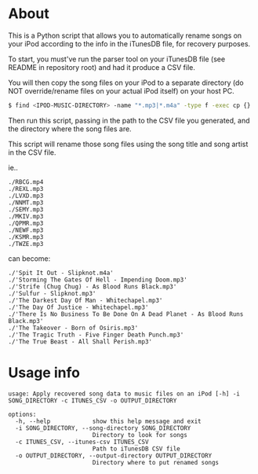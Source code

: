 # About

This is a Python script that allows you to automatically rename songs on your iPod according to the info in the iTunesDB file, for recovery purposes.

To start, you must've run the parser tool on your iTunesDB file (see README in repository root) and had it produce a CSV file.

You will then copy the song files on your iPod to a separate directory (do NOT override/rename files on your actual iPod itself) on your host PC.

```bash
$ find <IPOD-MUSIC-DIRECTORY> -name "*.mp3|*.m4a" -type f -exec cp {} ./<DIRECTORY-ON-PC> \;
```

Then run this script, passing in the path to the CSV file you generated, and the directory where the song files are.

This script will rename those song files using the song title and song artist in the CSV file.

ie..

```
./RBCG.mp4
./REXL.mp3
./LVXD.mp3
./NNMT.mp3
./SEMY.mp3
./MKIV.mp3
./QPMR.mp3
./NEWF.mp3
./KSMR.mp3
./TWZE.mp3
```

can become:

```
./'Spit It Out - Slipknot.m4a'
./'Storming The Gates Of Hell - Impending Doom.mp3'
./'Strife (Chug Chug) - As Blood Runs Black.mp3'
./'Sulfur - Slipknot.mp3'
./'The Darkest Day Of Man - Whitechapel.mp3'
./'The Day Of Justice - Whitechapel.mp3'
./'There Is No Business To Be Done On A Dead Planet - As Blood Runs Black.mp3'
./'The Takeover - Born of Osiris.mp3'
./'The Tragic Truth - Five Finger Death Punch.mp3'
./'The True Beast - All Shall Perish.mp3'

```

# Usage info

```
usage: Apply recovered song data to music files on an iPod [-h] -i SONG_DIRECTORY -c ITUNES_CSV -o OUTPUT_DIRECTORY

options:
  -h, --help            show this help message and exit
  -i SONG_DIRECTORY, --song-directory SONG_DIRECTORY
                        Directory to look for songs
  -c ITUNES_CSV, --itunes-csv ITUNES_CSV
                        Path to iTunesDB CSV file
  -o OUTPUT_DIRECTORY, --output-directory OUTPUT_DIRECTORY
                        Directory where to put renamed songs

```
